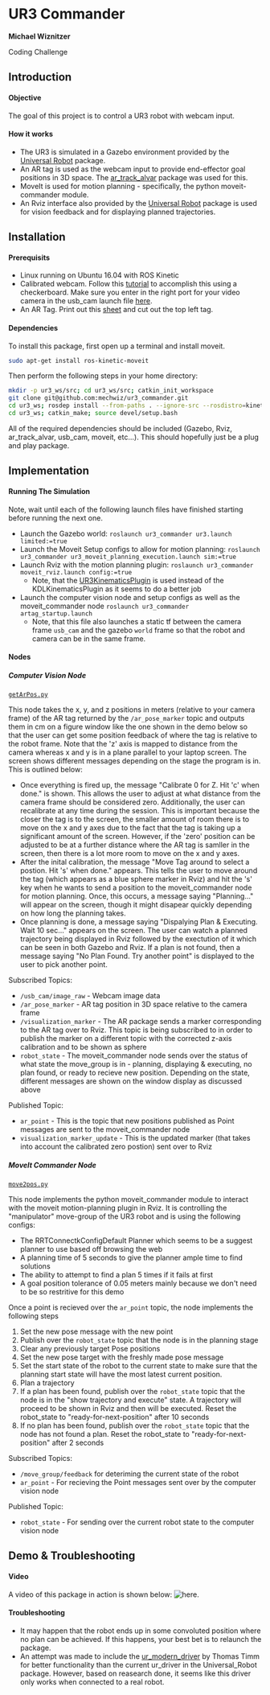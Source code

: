 # UR3 Commander
**Michael Wiznitzer**

Coding Challenge


## Introduction
####  Objective
The goal of this project is to control a UR3 robot with webcam input.

#### How it works
- The UR3 is simulated in a Gazebo environment provided by the [Universal Robot](https://github.com/ros-industrial/universal_robot) package.
- An AR tag is used as the webcam input to provide end-effector goal positions in 3D space. The [ar_track_alvar](http://wiki.ros.org/ar_track_alvar) package was used for this.
- MoveIt is used for motion planning - specifically, the python moveit-commander module.
- An Rviz interface also provided by the [Universal Robot](https://github.com/ros-industrial/universal_robot) package is used for vision feedback and for displaying planned trajectories.


## Installation
#### Prerequisits
- Linux running on Ubuntu 16.04 with ROS Kinetic
- Calibrated webcam. Follow this [tutorial](http://wiki.ros.org/camera_calibration/Tutorials/MonocularCalibration) to accomplish this using a checkerboard. Make sure you enter in the right port for your video camera in the usb_cam launch file [here](launch/usb_cam-test.launch).
- An AR Tag. Print out this [sheet](imgs/artags) and cut out the top left tag.

#### Dependencies
To install this package, first open up a terminal and install moveit.
```bash
sudo apt-get install ros-kinetic-moveit
```

Then perform the following steps in your home directory:
```bash
mkdir -p ur3_ws/src; cd ur3_ws/src; catkin_init_workspace
git clone git@github.com:mechwiz/ur3_commander.git
cd ur3_ws; rosdep install --from-paths . --ignore-src --rosdistro=kinetic
cd ur3_ws; catkin_make; source devel/setup.bash
```

All of the required dependencies should be included (Gazebo, Rviz, ar_track_alvar, usb_cam, moveit, etc...). This should hopefully just be a plug and play package.

## Implementation
#### Running The Simulation
Note, wait until each of the following launch files have finished starting before running the next one.

- Launch the Gazebo world: `roslaunch ur3_commander ur3.launch limited:=true`
- Launch the Moveit Setup configs to allow for motion planning: `roslaunch ur3_commander ur3_moveit_planning_execution.launch sim:=true`
- Launch Rviz with the motion planning plugin: `roslaunch ur3_commander moveit_rviz.launch config:=true`
    - Note, that the [UR3KinematicsPlugin](config/kinematics.yaml) is used instead of the KDLKinematicsPlugin as it seems to do a better job
- Launch the computer vision node and setup configs as well as the moveit_commander node `roslaunch ur3_commander artag_startup.launch`
    - Note, that this file also launches a static tf between the camera frame `usb_cam` and the gazebo `world` frame so that the robot and camera can be in the same frame.


#### Nodes
##### Computer Vision Node
[`getArPos.py`](src/getArPos.py)

This node takes the x, y, and z positions in meters (relative to your camera frame) of the AR tag returned by the `/ar_pose_marker` topic and outputs them in cm on a figure window like the one shown in the demo below so that the user can get some position feedback of where the tag is relative to the robot frame. Note that the 'z' axis is mapped to distance from the camera whereas x and y is in a plane parallel to your laptop screen. The screen shows different messages depending on the stage the program is in. This is outlined below:
- Once everything is fired up, the message "Calibrate 0 for Z. Hit 'c' when done." is shown. This allows the user to adjust at what distance from the camera frame should be considered zero. Additionally, the user can recalibrate at any time during the session. This is important because the closer the tag is to the screen, the smaller amount of room there is to move on the x and y axes due to the fact that the tag is taking up a significant amount of the screen. However, if the 'zero' position can be adjusted to be at a further distance where the AR tag is samller in the screen, then there is a lot more room to move on the x and y axes.
- After the inital calibration, the message "Move Tag around to select a postion. Hit 's' when done." appears. This tells the user to move around the tag (which appears as a blue sphere marker in Rviz) and hit the 's' key when he wants to send a position to the moveit_commander node for motion planning. Once, this occurs, a message saying "Planning..." will appear on the screen, though it might disapear quickly depending on how long the planning takes.
- Once planning is done, a message saying "Dispalying Plan & Executing. Wait 10 sec..." appears on the screen. The user can watch a planned trajectory being displayed in Rviz followed by the exectution of it which can be seen in both Gazebo and Rviz. If a plan is not found, then a message saying "No Plan Found. Try another point" is displayed to the user to pick another point.

Subscribed Topics:
- `/usb_cam/image_raw` - Webcam image data
- `/ar_pose_marker` - AR tag position in 3D space relative to the camera frame
- `/visualization_marker` - The AR package sends a marker corresponding to the AR tag over to Rviz. This topic is being subscribed to in order to publish the marker on a different topic with the corrected z-axis calibration and to be shown as sphere
- `robot_state` - The moveit_commander node sends over the status of what state the move_group is in - planning, displaying & executing, no plan found, or ready to recieve new position. Depending on the state, different messages are shown on the window display as discussed above

Published Topic:
- `ar_point` - This is the topic that new positions published as Point messages are sent to the moveit_commander node
- `visualization_marker_update` - This is the updated marker (that takes into account the calibrated zero postion) sent over to Rviz


##### MoveIt Commander Node
[`move2pos.py`](src/gridcalc.py)

This node implements the python moveit_commander module to interact with the moveit motion-planning plugin in Rviz. It is controlling the "manipulator" move-group of the UR3 robot and is using the following configs:
- The RRTConnectkConfigDefault Planner which seems to be a suggest planner to use based off browsing the web
- A planning time of 5 seconds to give the planner ample time to find solutions
- The ability to attempt to find a plan 5 times if it fails at first
- A goal position tolerance of 0.05 meters mainly because we don't need to be so restritive for this demo

Once a point is recieved over the `ar_point` topic, the node implements the following steps
 1. Set the new pose message with the new point
 2. Publish over the `robot_state` topic that the node is in the planning stage
 2. Clear any previously target Pose positions
 3. Set the new pose target with the freshly made pose message
 4. Set the start state of the robot to the current state to make sure that the planning start state will have the most latest current position.
 5. Plan a trajectory
 6. If a plan has been found, publish over the `robot_state` topic that the node is in the "show trajectory and execute" state. A trajectory will proceed to be shown in Rviz and then will be executed. Reset the robot_state to "ready-for-next-position" after 10 seconds
 7. If no plan has been found, publish over the `robot_state` topic that the node has not found a plan. Reset the robot_state to "ready-for-next-position" after 2 seconds

Subscribed Topics:
- `/move_group/feedback` for deteriming the current state of the robot
- `ar_point` - For recieving the Point messages sent over by the computer vision node

Published Topic:
- `robot_state` - For sending over the current robot state to the computer vision node

## Demo & Troubleshooting
#### Video
A video of this package in action is shown below: ![here](imgs/ur3_commander_demo.gif).

#### Troubleshooting
- It may happen that the robot ends up in some convoluted position where no plan can be achieved. If this happens, your best bet is to relaunch the package.
- An attempt was made to include the [ur_modern_driver](https://github.com/ThomasTimm/ur_modern_driver) by Thomas Timm for better functionality than the current ur_driver in the Universal_Robot package. However, based on reasearch done, it seems like this driver only works when connected to a real robot.
